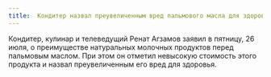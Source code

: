 ```yaml
---
title:  Кондитер назвал преувеличенным вред пальмового масла для здоровья
---
```

Кондитер, кулинар и телеведущий Ренат Агзамов заявил в пятницу, 26 июля, о преимуществе натуральных молочных продуктов перед пальмовым маслом. При этом он отметил невысокую стоимость этого продукта и назвал преувеличенным его вред для здоровья.